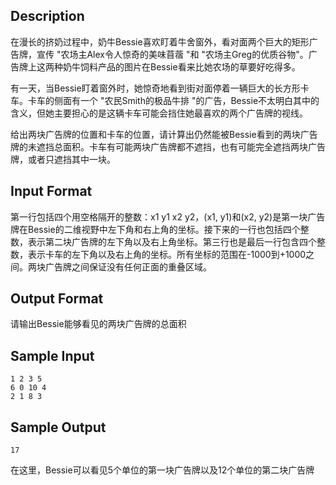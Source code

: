 ## Description

在漫长的挤奶过程中，奶牛Bessie喜欢盯着牛舍窗外，看对面两个巨大的矩形广告牌，宣传 "农场主Alex令人惊奇的美味苜蓿 "和 "农场主Greg的优质谷物"。广告牌上这两种奶牛饲料产品的图片在Bessie看来比她农场的草要好吃得多。

有一天，当Bessie盯着窗外时，她惊奇地看到街对面停着一辆巨大的长方形卡车。卡车的侧面有一个 "农民Smith的极品牛排 "的广告，Bessie不太明白其中的含义，但她主要担心的是这辆卡车可能会挡住她最喜欢的两个广告牌的视线。

给出两块广告牌的位置和卡车的位置，请计算出仍然能被Bessie看到的两块广告牌的未遮挡总面积。卡车有可能两块广告牌都不遮挡，也有可能完全遮挡两块广告牌，或者只遮挡其中一块。

## Input Format

第一行包括四个用空格隔开的整数：x1 y1 x2 y2，(x1, y1)和(x2, y2)是第一块广告牌在Bessie的二维视野中左下角和右上角的坐标。接下来的一行也包括四个整数，表示第二块广告牌的左下角以及右上角坐标。第三行也是最后一行包含四个整数，表示卡车的左下角以及右上角的坐标。所有坐标的范围在-1000到+1000之间。两块广告牌之间保证没有任何正面的重叠区域。

## Output Format

请输出Bessie能够看见的两块广告牌的总面积

## Sample Input

```
1 2 3 5
6 0 10 4
2 1 8 3
```

## Sample Output

```
17
```

在这里，Bessie可以看见5个单位的第一块广告牌以及12个单位的第二块广告牌